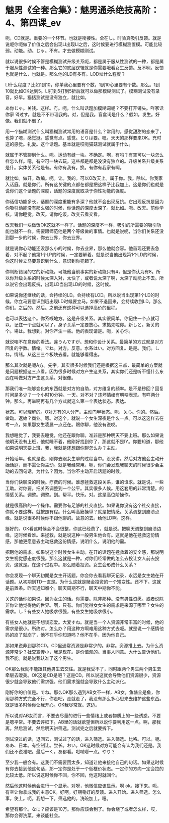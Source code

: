 # 魅男《全套合集》：魅男通杀绝技高阶：4、第四课_ev

呃，CD就是。重要的一个环节。也就是衔接性。全在し。时验真吸引反馈。就是说呃你呃做了价值之后会出现LI出现LI之后，这时候要进行模糊测置模。可能比较弱。动能。动。じゃ。不有。才去做模糊测试。

就以说很多时候不管是模糊测试升级关系呃，都是属于服从性测试的一种，都是属于服从性测试的一种。那么它的底层逻辑就是你需要哦看女生反馈。反不咧。反馈也就是什么，也就是。那么他的LD有多有。LOD址什么程度？

LI什么程度？比如1到10，你单我心里要有个数，1到10心里要有个数。那么。1到10就比如OK达到5。LI打到5打到5折后就可以做那模糊测试了。模糊测试没有录音。好早。猫括测试是没有独立，就比如。

あ你じゃ。关钱。这样。冇。呃，什么叫话题加模糊词呢？不要打开镜头。咩家话你家 먹过す。就是不不带理我的。对，但是我。盲盒词是什么？假如。发生。好像。我们就不删了。

用一个猫糊测试什么叫猫糊测试常用的语音是什么？常用的。感觉甜甜的恋来了，也算了嗯，感觉挺。感觉有点。感觉。とりは要。嗯。天天的那样要来OK。充时这的感觉。礼愛。这个话题。基本就是哎呃猫菇测试就属于什么。

就属于不管聊到什么。呃。运动有缝一块。不确定。啊，有吗？有空可以一块怎么样怎么样。嗯，有空可一块去玩。这些都是都是没没有独立的。升级关系升级关系是什。实体关系他是有。有你有我有。换。有你有我家有啊。

就比如。做开。改编。呃。让。我的。可以O改天上。属于你。我。除以。你我家入话庭。就是你们。所有这关键的点都在都是把这样子比我加上。这是你们也就是说你们这个话题的深度，话题的深度就取决于你性功能的强度。

你话信功能多长，话题的深度重能有多深？他就不会出现反抗。它出现反抗是因为你吸引动能没有那么强的时候，你话题的深度太深了。就比如。呃。改天。前你学校。请你睡觉。改天。请你吃饭。改变云看交看。

改天我们一块做饭OK这就不一样了。话题的深度不一样，吸引的所需要的吸引功能也就不一样。需要跟师范他是两个等级做的事情。也就是说呃，当你们关系还没到那一步的时候，你去业界，你去业界。

就是说你心动能还没那么小的时候，你去业界，那么他就会容。他首现还要去急着，对不起？他第1个LP的时候，一定要解着。就是说当他出现第1个LD的时候，你这时候立马要意识到什么，意识到你犯错了。

你判断错误的它的新动能，可能他当前事实的新动能只有4，但是你认为有8。所以你升级关系的时候太深入对，太快了，或者说太深了啊，太深了动能上不去。所以说它会出现反抗，出现LD当出现LD的时候，这时候。

如果说你还继续的话，会持续的LD。会持续有LOD。所以说当出现第1个LD的时候，你立马要意识到哦出现LD时候要立马。如果不退回来，会持续收到LD。那么你们。之后的。然后。之前还有这种可以选择高价的里程。

也可以表达这个。你系嘅地方。这是升级关系。其实很简单，你记住一个点就可以，记住一个点就可以了。身子关系一定要放心。求掂先咗你。新しと。新关的个。場は。我想到。对你产生一些。他的表现请是。呃，关心你。

就说咱不在意你的看法。違うんですが。想和你设计关系。最简单的方式就是对方回复的字数。情绪。でね。对方。反意。水系はい。对方回复。是是。我们。しね。情绪。从这三三个板块去看。就能够看得出。

那么其次就是呃A方。先字。其实很多时候我们还是根据这三点，最简单的方案就是问题根据这三点看。因为很多时候对方产生这关系，其实你们还是听不懂什么东西在叫做对方产生这关系。对很像。

那我们唯一能够变化的东西就是对方的自助，对方维复的频率。是不是秒回？回复时间是多少？一个小时10分钟。一天。对不对？违坏情绪有明啥表现。有咩两分钟。那么。再举啊再有几个方式就这么第一个表达状态。表达。

状态。可以理解的。O对方有的人分产。主动门甲状态。呃，关心。你的。然后。做动。返始？商业。嗯。对这个。就说一个女生深夜是什么一点。可以这这样去在考一点，如果那女生凌晨一点还在。跟你聊，他没有说哎。

我想睡觉了，我要去睡觉，他还在跟你聊。准非是那种明天不要上班。那么如果说他明天没有上班，他就睡不着，他刚好找到你了，那这就不是IY。你要知道，那他如果说明天要上班，我，我就是还想跟你聊怎么办？主动。

开始话年。也就是说，刚你去跟女生聊的过程当中。没发讲。然后对方他会主动开始话庭，而不需让你主动。就是我经常用。呃，你们会发现我聊天的时候很少会主动的去回句话，为什么？因为。当你不主动开启话题的时候。

当你们快聊没的时候。疗费的时候。谁想拯救这段关系，谁的谁求。就是说。一些工助。对你要。把关系调整到一个公平。其实很多人候。用这套用的非常清楚。的情感关系。调整。调整。到。帮平。快乐。对。这是高位阶操作。

就是很高阶的一个操作。需要你有足够的社交直接。如果说你没有这个社交直接，你就不要这样。就按照有程。什么叫高筋操纵？就是把情感。关系调整到崩溃点缘。就是说很多时候你不跟他聊的。故意的去。给他LD啊。这样。

挺好的。OK看这时候会不会很整，你这已经费了，就是说。把聊天调整到崩溃边缘，这时候看谁。来拯救，就是说这种一般男生他会有。这就是他在拯救这份情感，那他更愿意去主动拯救这份情感，说明什么，说明他的需。

招聘他的需求。如果说这个时候女生主动。在开的话题在拯救着的安全感，那说明女生视觉感态度很强。那么这就是一种。对你们经常做的怎么去投让女人前去投资，这就是。在这个过程中。那么随着投资。女生会形成什么关系？

你会发现一个聊天初期是女生开话题，你会你去看我聊天记录，永远是女生她在开话题。从初期到TD一直是。为什么这就是赌金投资的一个短变性。还不下。这就是前置条。昨天通知嗰个。聊天周期不行，聊天中期你不能。

关这的话你如果说。因为女生的话。你需要。除非那种。没有男性资愿。或者说除非你让他觉得他的世界。啊，只有。你们觉得女女生的需求是来源于哪里？女生的需求。し？有些女人她吸求很强，有些女生她吸求很小。

有些女人她就是不想谈恋爱。大変すね。就是当一个人资源非常丰富的时候，他的需求是很小。所终对。怎么办？用这种方啊难用这种方式去呃。就是说一个感情他妈的崩了就崩了，他不在乎你知道吗？他不在乎，因为他自己。

那如果说非到那种CD。CD里通常资源是非常少的。非常。资源推上去。为什么资源非常少？社交宣传小，我是现在。是价值观的。当事人同意。大什么告诉他们。我不能。就是说我认准了这个男生。

OK那么我就不能跟其他男生去交往。就是我受不了，同时跟两个男生两个男生去牵层去暧美。OK这是CD是吧？这是CD。所以说这就会导致他们资源很少，资源很少就会导致他们需求强。他们需求强就会导致什么主动派化。

刚好你的价值是。でね。那么OK那么遇到AB女不一样，AB女。鱼塘全是鱼，你用那种方式完全不行，你走吧，走就走了，我没有那么多心思来去维护这些东西。就是很多时候你让我开心。OK我尽常就。这边。

所以说对AB女而言，不要去尽量的进行一些情绪上或者物质上的一些诱惑。不要是嗯平常。不要去评框下。AB里的话就欲望但所以说你要利用这一点。啊，那我再。然后测试，然后明天讲筛选。测试完之后就要拆下。

测试没过的话，退回去，测试过了的话，进入筛选。进入筛选。比咯。可以。呃。ああ、日本。有空制让。尝长。おい。OK这时候对方可能会有认为我们还是。我们还不说准吧。最后一く。あ都看。咁哋喺一点。やり？

至少我一般会有。这我们不需要回太多，知道让他来接他自己的句话。如果这时候有你去接到他这句话，那一定你是处于一个低框价状态。一定你的方向一定会拉的比较太低。所以说这时候你不回，你不回，他这时就回个。

然后他这时候他会进行一个显示。对呀，他微信应该显示。啊 ok。接下来。呃，有空让你拿成我的主意OK。好啊。好期嘞好的反馈。进入开始。进入筛选。怎么事。使上。呃。我想一下。筛选他的。洗碗加上。嗯。

希望有那个。なに？应该是10万。那你应该会到了。你会烧了或者怎么样，哎，那你会得洗菜。来谈能社会。